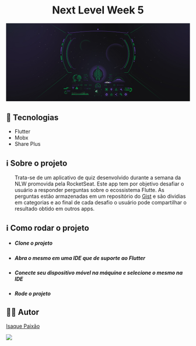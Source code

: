 <html>
  <h1 align="center">Next Level Week 5</h1>
  <p align="center">
    <img src="app/assets/images/nlw.jpg">
  </p>
  
  ## :rocket: Tecnologias

<ul>
  <li>Flutter</li>
  <li>Mobx</li>
  <li>Share Plus</li>
</ul>

## :information_source: Sobre o projeto
<p><ul>
  Trata-se de um aplicativo de quiz desenvolvido durante a semana da NLW promovida pela RocketSeat. Este app tem por objetivo desafiar o usuário a responder perguntas sobre o ecossistema Flutte. 
  As perguntas estão armazenadas em um repositório do <a href="https://gist.githubusercontent.com/Ispx/8dcb7cd65602ade9ace9bab8a0531b04/raw/55b5d7ea09240a2cf5baa321227048b728aa44e6/quizzes.json">Gist</a> e são dividias em categorias e ao final de cada desafio o usuário pode compartilhar o resultado obtido em outros apps.
</ul></p>

## :information_source: Como rodar o projeto
<ul>
  <li><h5>Clone o projeto</h5></li>
  <li><h5>Abra o mesmo em uma IDE que de suporte ao Flutter</h5></li>
  <li><h5>Conecte seu dispositivo móvel na máquina e selecione o mesmo na IDE</h5></li>
  <li><h5>Rode o projeto</h5></li>
</ul>

## :frowning_man: Autor
<a href="https://www.linkedin.com/in/isaque-paixao/">Isaque Paixão</a>
<p>
<img src="https://img.shields.io/badge/Linkedin-Isaque%20Paix%C3%A3o-0000CD" href="https://www.linkedin.com/in/isaque-paixao/">
</p>
